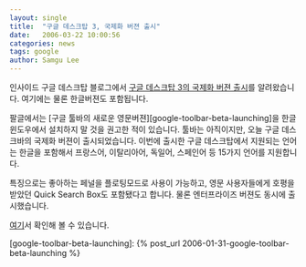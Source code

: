 ```yaml
---
layout: single
title:  "구글 데스크탑 3, 국제화 버젼 출시"
date:   2006-03-22 10:00:56
categories: news
tags: google
author: Samgu Lee
---
```

인사이드 구글 데스크탑 블로그에서 [구글 데스크탑 3의 국제화 버젼 출시](http://googledesktop.blogspot.com/2006/03/going-international.html)를 알려왔습니다. 여기에는 물론 한글버젼도 포함됩니다.

팔글에서는 [구글 툴바의 새로운 영문버젼][google-toolbar-beta-launching]을 한글 윈도우에서 설치하지 말 것을 권고한 적이 있습니다. 툴바는 아직이지만, 오늘 구글 데스크바의 국제화 버젼이 출시되었습니다. 이번에 출시한 구글 데스크탑에서 지원되는 언어는 한글을 포함해서 프랑스어, 이탈리아어, 독일어, 스페인어 등 15가지 언어를 지원합니다.

특징으로는 좋아하는 페널을 플로팅모드로 사용이 가능하고, 영문 사용자들에게 호평을 받았던 Quick Search Box도 포함됐다고 합니다. 물론 엔터프라이즈 버젼도 동시에 출시했습니다.

[여기](ttp://desktop.google.com/)서 확인해 볼 수 있습니다.

[google-toolbar-beta-launching]: {% post_url 2006-01-31-google-toolbar-beta-launching %}
